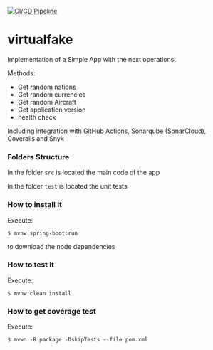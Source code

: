 [![CI/CD Pipeline](https://github.com/cristianpenagos/virtualFaker/actions/workflows/build.yml/badge.svg)](https://github.com/cristianpenagos/virtualFaker/actions/workflows/build.yml)


# virtualfake

Implementation of a Simple App with the next operations:

Methods:
* Get random nations
* Get random currencies
* Get random Aircraft
* Get application version
* health check

Including integration with GitHub Actions, Sonarqube (SonarCloud), Coveralls and Snyk

### Folders Structure

In the folder `src` is located the main code of the app

In the folder `test` is located the unit tests

### How to install it

Execute:

```shell
$ mvnw spring-boot:run
```
to download the node dependencies

### How to test it

Execute:

```shell
$ mvnw clean install
```

### How to get coverage test

Execute:

```shell
$ mvwn -B package -DskipTests --file pom.xml
```